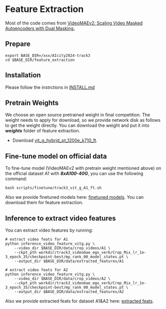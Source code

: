 # Feature Extraction
Most of the code comes from [VideoMAEv2: Scaling Video Masked Autoencoders with Dual Masking.](https://github.com/OpenGVLab/VideoMAEv2/tree/master)

## Prepare
```
export BASE_DIR=/xxx/AIcity2024-track3
cd $BASE_DIR/feature_extraction
```

## Installation
Please follow the instrctions in [INSTALL.md](../feature_extraction/docs/INSTALL.md)

## Pretrain Weights
We choose an open source pretrained weight in final competition. The weight needs to apply for download, so we provide network disk as follows to get the weight directly. You can download the weight and put it into *__weights__* folder of feature extraction.
    
* Download [vit_g_hybrid_pt_1200e_k710_ft](https://github.com/OpenGVLab/VideoMAEv2/blob/master/docs/MODEL_ZOO.md).

## Fine-tune model on official data
To fine-tune model (VideoMAEv2 with pretrain weight mentioned above) on the official dataset A1 with *__8xA100-40G__*, you can use the following command:

```
bash scripts/finetune/track3_vit_g_A1_ft.sh
``` 

Also we provide finetuned models here: [finetuned models](https://drive.google.com/drive/folders/1y19_yF-mDi_SoHmPVYF0mfKepLcXufwB?usp=sharing). You can download them for feature extraction.

## Inference to extract video features
You can extract video features by running:
```
# extract video feats for A1
python inference_video_feature_vitg.py \
    --video_dir $BASE_DIR/data/crop_videos/A1 \
    --ckpt_pth workdir/track3_videomae_ego_verb/Crop_Mix_lr_1e-3_epoch_35/checkpoint-best/mp_rank_00_model_states.pt \
    --output_dir $BASE_DIR/data/extracted_features/A1

# extract video feats for A2
python inference_video_feature_vitg.py \
    --video_dir $BASE_DIR/data/crop_videos/A2 \
    --ckpt_pth workdir/track3_videomae_ego_verb/Crop_Mix_lr_1e-3_epoch_35/checkpoint-best/mp_rank_00_model_states.pt \
    --output_dir $BASE_DIR/data/extracted_features/A2
```

Also we provide extracted feats for dataset A1&A2 here: [extracted feats](https://drive.google.com/drive/folders/1y19_yF-mDi_SoHmPVYF0mfKepLcXufwB?usp=sharing).
